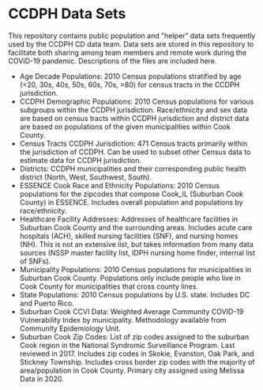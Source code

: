# CCDPH Data Sets
This repository contains public population and "helper" data sets frequently used by the CCDPH CD data team. Data sets are stored in this repository to facilitate both sharing among team members and remote work during the COVID-19 pandemic. Descriptions of the files are included here.

* Age Decade Populations: 2010 Census populations stratified by age (<20, 30s, 40s, 50s, 60s, 70s, >80) for census tracts in the CCDPH jurisdiction.
* CCDPH Demographic Populations: 2010 Census populations for various subgroups within the CCDPH jurisdiction. Race/ethnicity and sex data are based on census tracts within CCDPH jurisdiction and district data are based on populations of the given municipalities within Cook County.
* Census Tracts CCDPH Jurisdiction: 471 Census tracts primarily within the jurisdiction of CCDPH. Can be used to subset other Census data to estimate data for CCDPH jurisdiction.
* Districts: CCDPH municipalities and their corresponding public health district (North, West, Southwest, South).
* ESSENCE Cook Race and Ethnicity Populations: 2010 Census populations for the zipcodes that compose Cook_IL (Suburban Cook County) in ESSENCE. Includes overall population and populations by race/ethnicity.
* Healthcare Facility Addresses: Addresses of healthcare facilities in Suburban Cook County and the surrounding areas. Includes acute care hospitals (ACH), skilled nursing facilities (SNF), and nursing homes (NH). This is not an extensive list, but takes information from many data sources (NSSP master facility list, IDPH nursing home finder, internal list of SNFs).
* Municipality Populations: 2010 Census populations for municipalities in Suburban Cook County. Populations only include people who live in Cook County for municipalities that cross county lines.
* State Populations: 2010 Census populations by U.S. state. Includes DC and Puerto Rico.
* Suburban Cook CCVI Data: Weighted Average Community COVID-19 Vulnerability Index by municipality. Methodology available from Community Epidemiology Unit.
* Suburban Cook Zip Codes: List of zip codes assigned to the suburban Cook region in the National Syndromic Surveillance Program. Last reviewed in 2017. Includes zip codes in Skokie, Evanston, Oak Park, and Stickney Township. Includes cross border zip codes with the majority of area/population in Cook County. Primary city assigned using Melissa Data in 2020.



